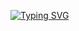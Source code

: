 [![Typing SVG](https://readme-typing-svg.demolab.com?font=Fira+Code&pause=1000&center=true&vCenter=true&random=false&height=100&lines=Welcome+here!;I'm+Dmitry+from+St.Petersburg%2C+RU;Keen+on+iOS+development)](https://git.io/typing-svg)